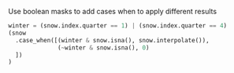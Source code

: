 
Use boolean masks to add cases when to apply different results

```python
winter = (snow.index.quarter == 1) | (snow.index.quarter == 4)
(snow
  .case_when([(winter & snow.isna(), snow.interpolate()),
			  (~winter & snow.isna(), 0)
  ])
)
```

